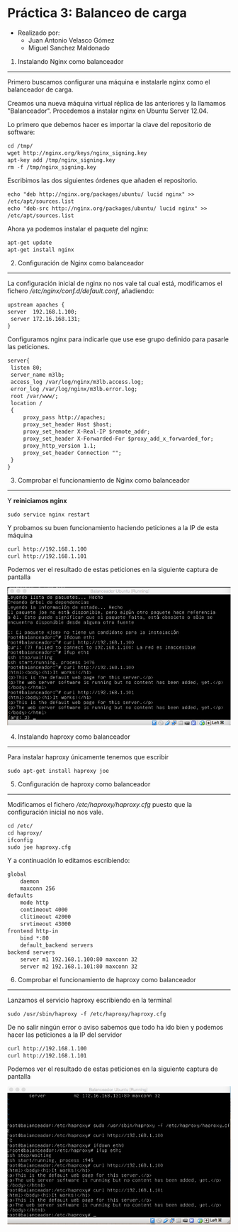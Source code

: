 **Práctica 3:** Balanceo de carga
==================

- Realizado por:
	+ Juan Antonio Velasco Gómez
	+ Miguel Sanchez Maldonado

1. Instalando Nginx como balanceador
------------------

Primero buscamos configurar una máquina e instalarle nginx como el balanceador de carga.

Creamos una nueva máquina virtual réplica de las anteriores y la llamamos "Balanceador". Procedemos a instalar nginx en Ubuntu Server 12.04.

Lo primero que debemos hacer es importar la clave del repositorio de software:

	cd /tmp/
	wget http://nginx.org/keys/nginx_signing.key
	apt-key add /tmp/nginx_signing.key
	rm -f /tmp/nginx_signing.key

Escribimos las dos siguientes órdenes que añaden el repositorio.

	echo "deb http://nginx.org/packages/ubuntu/ lucid nginx" >> /etc/apt/sources.list
	echo "deb-src http://nginx.org/packages/ubuntu/ lucid nginx" >> /etc/apt/sources.list

Ahora ya podemos instalar el paquete del nginx:

	apt-get update
	apt-get install nginx

2. Configuración de Nginx como balanceador
------------------

La configuración inicial de nginx no nos vale tal cual está, modificamos el fichero */etc/nginx/conf.d/default.conf*, añadiendo:

	upstream apaches {
	server	192.168.1.100;
 	 server 172.16.168.131;
	}

Configuramos nginx para indicarle que use ese grupo definido para pasarle las peticiones.

	server{
	 listen 80;
	 server_name m3lb;
	 access_log /var/log/nginx/m3lb.access.log;
	 error_log /var/log/nginx/m3lb.error.log;
	 root /var/www/;
	 location /
	 {
		 proxy_pass http://apaches;
		 proxy_set_header Host $host;
		 proxy_set_header X-Real-IP $remote_addr;
		 proxy_set_header X-Forwarded-For $proxy_add_x_forwarded_for;
		 proxy_http_version 1.1;
		 proxy_set_header Connection "";
	 }
	}

3. Comprobar el funcionamiento de Nginx como balanceador
------------------

Y **reiniciamos nginx**

	sudo service nginx restart

Y probamos su buen funcionamiento haciendo peticiones a la IP de esta máquina

	curl http://192.168.1.100
	curl http://192.168.1.101

Podemos ver el resultado de estas peticiones en la siguiente captura de pantalla

![Captura 1](images/nginx.png)

4. Instalando haproxy como balanceador
------------------

Para instalar haproxy únicamente tenemos que escribir

	sudo apt-get install haproxy joe

5. Configuración de haproxy como balanceador
------------------

Modificamos el fichero */etc/haproxy/haproxy.cfg* puesto que la configuración inicial no nos vale.  

	cd /etc/
	cd haproxy/
	ifconfig
	sudo joe haproxy.cfg 

Y a continuación lo editamos escribiendo: 

	global
		daemon
		maxconn 256
	defaults
		mode http
		contimeout 4000
		clitimeout 42000
		srvtimeout 43000
	frontend http-in
		bind *:80
		default_backend servers
	backend servers
		server m1 192.168.1.100:80 maxconn 32
		server m2 192.168.1.101:80 maxconn 32

6. Comprobar el funcionamiento de haproxy como balanceador
------------------

Lanzamos el servicio haproxy escribiendo en la terminal

	sudo /usr/sbin/haproxy -f /etc/haproxy/haproxy.cfg

De no salir ningún error o aviso sabemos que todo ha ido bien y podemos hacer las peticiones a la IP del servidor

	curl http://192.168.1.100
	curl http://192.168.1.101

Podemos ver el resultado de estas peticiones en la siguiente captura de pantalla

![Captura 2](images/haproxy.png)
